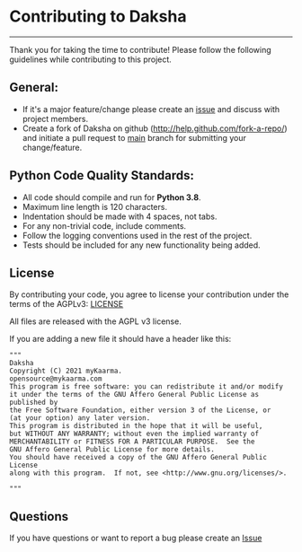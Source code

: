 Contributing to Daksha
===============================================

------------------------------------------------------------------------------

Thank you for taking the time to contribute! Please follow the following guidelines while contributing to this project.

## General:
  - If it's a major feature/change please create an [issue](https://github.com/mykaarma/daksha/issues) and discuss with project members.
  - Create a fork of Daksha on github (http://help.github.com/fork-a-repo/) and initiate a pull request to [main](https://github.com/mykaarma/daksha/tree/main) branch for submitting your change/feature.


## Python Code Quality Standards:
  - All code should compile and run for **Python 3.8**.
  - Maximum line length is 120 characters.
  - Indentation should be made with 4 spaces, not tabs.
  - For any non-trivial code, include comments.
  - Follow the logging conventions used in the rest of the project.
  - Tests should be included for any new functionality being added.

## License

By contributing your code, you agree to license your contribution under the terms of the AGPLv3: [LICENSE](LICENSE)

All files are released with the AGPL v3 license.

If you are adding a new file it should have a header like this:

```
"""
Daksha
Copyright (C) 2021 myKaarma.
opensource@mykaarma.com
This program is free software: you can redistribute it and/or modify
it under the terms of the GNU Affero General Public License as published by
the Free Software Foundation, either version 3 of the License, or
(at your option) any later version.
This program is distributed in the hope that it will be useful,
but WITHOUT ANY WARRANTY; without even the implied warranty of
MERCHANTABILITY or FITNESS FOR A PARTICULAR PURPOSE.  See the
GNU Affero General Public License for more details.
You should have received a copy of the GNU Affero General Public License
along with this program.  If not, see <http://www.gnu.org/licenses/>.

"""
```


## Questions

If you have questions or want to report a bug please create an [Issue]( https://github.com/mykaarma/daksha/issues )
